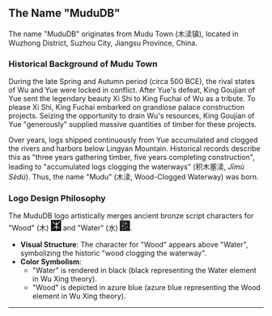 
## The Name "MuduDB"  
The name "MuduDB" originates from Mudu Town (木渎镇), located in Wuzhong District, Suzhou City, Jiangsu Province, China.  

### Historical Background of Mudu Town
During the late Spring and Autumn period (circa 500 BCE), the rival states of Wu and Yue were locked in conflict. After Yue's defeat, King Goujian of Yue sent the legendary beauty Xi Shi to King Fuchai of Wu as a tribute. To please Xi Shi, King Fuchai embarked on grandiose palace construction projects. Seizing the opportunity to drain Wu's resources, King Goujian of Yue "generously" supplied massive quantities of timber for these projects.  

Over years, logs shipped continuously from Yue accumulated and clogged the rivers and harbors below Lingyan Mountain. Historical records describe this as "three years gathering timber, five years completing construction", leading to "accumulated logs clogging the waterways" (积木塞渎, *Jīmù Sèdú*). Thus, the name "Mudu" (木渎, Wood-Clogged Waterway) was born.  

### Logo Design Philosophy  
The MuduDB logo artistically merges ancient bronze script characters for "Wood" (木) <img src="../pic/wood.jpg" width="4%"> and "Water" (水) <img src="../pic/water.jpg" width="4%">. 

- **Visual Structure**: The character for "Wood" appears above "Water", symbolizing the historic "wood clogging the waterway".  
- **Color Symbolism**:  
  - "Water" is rendered in black (black representing the Water element in Wu Xing theory).  
  - "Wood" is depicted in azure blue (azure blue representing the Wood element in Wu Xing theory).  

---